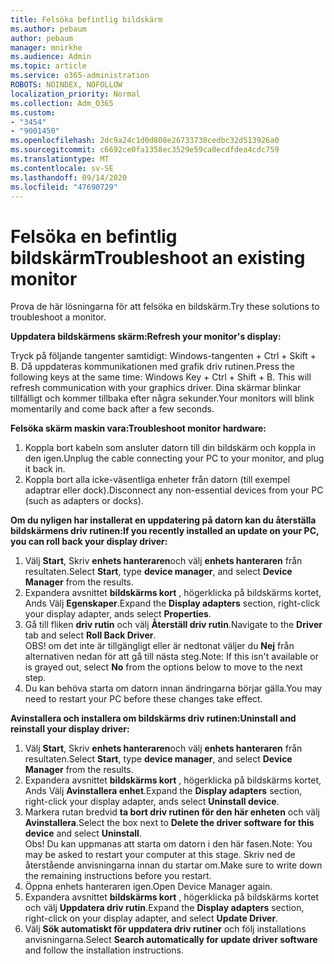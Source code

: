 ```yaml
---
title: Felsöka befintlig bildskärm
ms.author: pebaum
author: pebaum
manager: mnirkhe
ms.audience: Admin
ms.topic: article
ms.service: o365-administration
ROBOTS: NOINDEX, NOFOLLOW
localization_priority: Normal
ms.collection: Adm_O365
ms.custom:
- "3454"
- "9001450"
ms.openlocfilehash: 2dc9a24c1d0d808e26733738cedbc32d513926a0
ms.sourcegitcommit: c6692ce0fa1358ec3529e59ca0ecdfdea4cdc759
ms.translationtype: MT
ms.contentlocale: sv-SE
ms.lasthandoff: 09/14/2020
ms.locfileid: "47690729"
---
```

# <a name="troubleshoot-an-existing-monitor"></a><span data-ttu-id="ebbda-102">Felsöka en befintlig bildskärm</span><span class="sxs-lookup"><span data-stu-id="ebbda-102">Troubleshoot an existing monitor</span></span>

<span data-ttu-id="ebbda-103">Prova de här lösningarna för att felsöka en bildskärm.</span><span class="sxs-lookup"><span data-stu-id="ebbda-103">Try these solutions to troubleshoot a monitor.</span></span> 

<span data-ttu-id="ebbda-104">**Uppdatera bildskärmens skärm:**</span><span class="sxs-lookup"><span data-stu-id="ebbda-104">**Refresh your monitor's display:**</span></span>

<span data-ttu-id="ebbda-105">Tryck på följande tangenter samtidigt: Windows-tangenten + Ctrl + Skift + B. Då uppdateras kommunikationen med grafik driv rutinen.</span><span class="sxs-lookup"><span data-stu-id="ebbda-105">Press the following keys at the same time: Windows Key  + Ctrl + Shift + B. This will refresh communication with your graphics driver.</span></span> <span data-ttu-id="ebbda-106">Dina skärmar blinkar tillfälligt och kommer tillbaka efter några sekunder.</span><span class="sxs-lookup"><span data-stu-id="ebbda-106">Your monitors will blink momentarily and come back after a few seconds.</span></span>

<span data-ttu-id="ebbda-107">**Felsöka skärm maskin vara:**</span><span class="sxs-lookup"><span data-stu-id="ebbda-107">**Troubleshoot monitor hardware:**</span></span>

1. <span data-ttu-id="ebbda-108">Koppla bort kabeln som ansluter datorn till din bildskärm och koppla in den igen.</span><span class="sxs-lookup"><span data-stu-id="ebbda-108">Unplug the cable connecting your PC to your monitor, and plug it back in.</span></span>
2. <span data-ttu-id="ebbda-109">Koppla bort alla icke-väsentliga enheter från datorn (till exempel adaptrar eller dock).</span><span class="sxs-lookup"><span data-stu-id="ebbda-109">Disconnect any non-essential devices from your PC (such as adapters or docks).</span></span>

<span data-ttu-id="ebbda-110">**Om du nyligen har installerat en uppdatering på datorn kan du återställa bildskärmens driv rutinen:**</span><span class="sxs-lookup"><span data-stu-id="ebbda-110">**If you recently installed an update on your PC, you can roll back your display driver:**</span></span>

1. <span data-ttu-id="ebbda-111">Välj **Start**, Skriv **enhets hanteraren**och välj **enhets hanteraren** från resultaten.</span><span class="sxs-lookup"><span data-stu-id="ebbda-111">Select **Start**, type **device manager**, and select **Device Manager** from the results.</span></span>
2. <span data-ttu-id="ebbda-112">Expandera avsnittet **bildskärms kort** , högerklicka på bildskärms kortet, Ands Välj **Egenskaper**.</span><span class="sxs-lookup"><span data-stu-id="ebbda-112">Expand the **Display adapters** section, right-click your display adapter, ands select **Properties**.</span></span>
3. <span data-ttu-id="ebbda-113">Gå till fliken **driv rutin** och välj **Återställ driv rutin**.</span><span class="sxs-lookup"><span data-stu-id="ebbda-113">Navigate to the **Driver** tab and select **Roll Back Driver**.</span></span> <br>
<span data-ttu-id="ebbda-114">OBS! om det inte är tillgängligt eller är nedtonat väljer du **Nej** från alternativen nedan för att gå till nästa steg.</span><span class="sxs-lookup"><span data-stu-id="ebbda-114">Note: If this isn't available or is grayed out, select **No** from the options below to move to the next step.</span></span>
4. <span data-ttu-id="ebbda-115">Du kan behöva starta om datorn innan ändringarna börjar gälla.</span><span class="sxs-lookup"><span data-stu-id="ebbda-115">You may need to restart your PC before these changes take effect.</span></span>

<span data-ttu-id="ebbda-116">**Avinstallera och installera om bildskärms driv rutinen:**</span><span class="sxs-lookup"><span data-stu-id="ebbda-116">**Uninstall and reinstall your display driver:**</span></span>

1. <span data-ttu-id="ebbda-117">Välj **Start**, Skriv **enhets hanteraren**och välj **enhets hanteraren** från resultaten.</span><span class="sxs-lookup"><span data-stu-id="ebbda-117">Select **Start**, type **device manager**, and select **Device Manager** from the results.</span></span>
2. <span data-ttu-id="ebbda-118">Expandera avsnittet **bildskärms kort** , högerklicka på bildskärms kortet, Ands Välj **Avinstallera enhet**.</span><span class="sxs-lookup"><span data-stu-id="ebbda-118">Expand the **Display adapters** section, right-click your display adapter, ands select **Uninstall device**.</span></span> 
3. <span data-ttu-id="ebbda-119">Markera rutan bredvid **ta bort driv rutinen för den här enheten** och välj **Avinstallera**.</span><span class="sxs-lookup"><span data-stu-id="ebbda-119">Select the box next to **Delete the driver software for this device** and select **Uninstall**.</span></span><br>
<span data-ttu-id="ebbda-120">Obs! Du kan uppmanas att starta om datorn i den här fasen.</span><span class="sxs-lookup"><span data-stu-id="ebbda-120">Note: You may be asked to restart your computer at this stage.</span></span> <span data-ttu-id="ebbda-121">Skriv ned de återstående anvisningarna innan du startar om.</span><span class="sxs-lookup"><span data-stu-id="ebbda-121">Make sure to write down the remaining instructions before you restart.</span></span>
4. <span data-ttu-id="ebbda-122">Öppna enhets hanteraren igen.</span><span class="sxs-lookup"><span data-stu-id="ebbda-122">Open Device Manager again.</span></span>
5. <span data-ttu-id="ebbda-123">Expandera avsnittet **bildskärms kort** , högerklicka på bildskärms kortet och välj **Uppdatera driv rutin**.</span><span class="sxs-lookup"><span data-stu-id="ebbda-123">Expand the **Display adapters** section, right-click on your display adapter, and select **Update Driver**.</span></span>
6. <span data-ttu-id="ebbda-124">Välj **Sök automatiskt för uppdatera driv rutiner** och följ installations anvisningarna.</span><span class="sxs-lookup"><span data-stu-id="ebbda-124">Select **Search automatically for update driver software** and follow the installation instructions.</span></span>